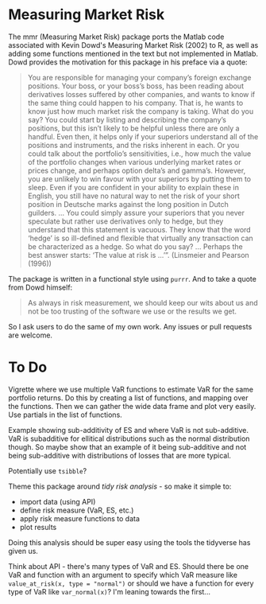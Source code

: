 # Measuring Market Risk

The mmr (Measuring Market Risk) package ports the Matlab code associated with Kevin Dowd's Measuring Market Risk (2002) to R, as well as adding some functions mentioned in the text but not implemented in Matlab. Dowd provides the motivation for this package in his preface via a quote:

> You are responsible for managing your company’s foreign exchange positions. Your boss, or your boss’s boss, has been reading about derivatives losses suffered by other companies, and wants to know if the same thing could happen to his company. That is, he wants to know just how much market risk the company is taking. What do you say? You could start by listing and describing the company’s positions, but this isn’t likely to be helpful unless there are only a handful. Even then, it helps only if your superiors understand all of the positions and instruments, and the risks inherent in each. Or you could talk about the portfolio’s sensitivities, i.e., how much the value of the portfolio changes when various underlying market rates or prices change, and perhaps option delta’s and gamma’s. However, you are unlikely to win favour with your superiors by putting them to sleep. Even if you are confident in your ability to explain these in English, you still have no natural way to net the risk of your short position in Deutsche marks against the long position in Dutch guilders. ... You could simply assure your superiors that you never speculate but rather use derivatives only to hedge, but they understand that this statement is vacuous. They know that the word ‘hedge’ is so ill-defined and flexible that virtually any transaction can be characterized as a hedge. So what do you say? ... Perhaps the best answer starts: ‘The value at risk is ...’”. (Linsmeier and Pearson (1996))

The package is written in a functional style using `purrr`. And to take a quote from Dowd himself:

> As always in risk measurement, we should keep our wits about us and not be too trusting of the software we use or the results we get.

So I ask users to do the same of my own work. Any issues or pull requests are welcome. 

# To Do

Vigrette where we use multiple VaR functions to estimate VaR for the same portfolio returns. Do this by creating a list of functions, and mapping over the functions. Then we can gather the wide data frame and plot very easily. Use partials in the list of functions. 

Example showing sub-additivity of ES and where VaR is not sub-additive. VaR is subadditive for ellitical distributions such as the normal distribution though. So maybe show that an example of it being sub-additive and not being sub-additive with distributions of losses that are more typical.

Potentially use `tsibble`? 

Theme this package around *tidy risk analysis* - so make it simple to:

  * import data (using API)
  * define risk measure (VaR, ES, etc.)
  * apply risk measure functions to data
  * plot results 

Doing this analysis should be super easy using the tools the tidyverse has given us.

Think about API - there's many types of  VaR and ES. Should there be one VaR and function with an argument to specify which VaR measure like `value_at_risk(x, type = "normal")` or should we have a function for every type of VaR like `var_normal(x)`? I'm leaning towards the first...  

